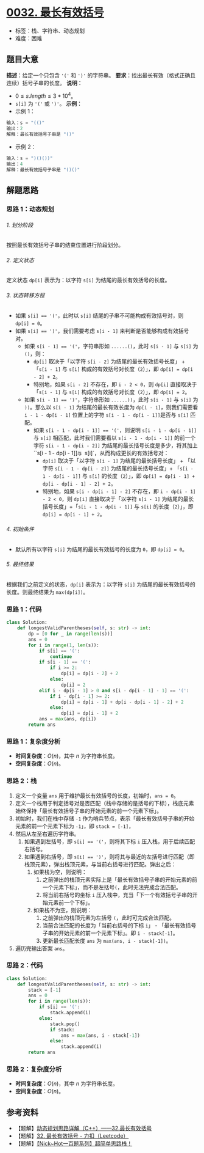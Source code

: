 # [0032. 最长有效括号](https://leetcode.cn/problems/longest-valid-parentheses/)
- 标签：栈、字符串、动态规划
- 难度：困难
## 题目大意
**描述**：给定一个只包含 `'('` 和 `')'` 的字符串。
**要求**：找出最长有效（格式正确且连续）括号子串的长度。
**说明**：
- $0 \le s.length \le 3 * 10^4$。
- `s[i]` 为 `'('` 或 `')'`。
**示例**：
- 示例 1：
```python
输入：s = "(()"
输出：2
解释：最长有效括号子串是 "()"
```
- 示例 2：
```python
输入：s = ")()())"
输出：4
解释：最长有效括号子串是 "()()"
```
## 解题思路
### 思路 1：动态规划
###### 1. 划分阶段
按照最长有效括号子串的结束位置进行阶段划分。
###### 2. 定义状态
定义状态 `dp[i]` 表示为：以字符 `s[i]` 为结尾的最长有效括号的长度。
###### 3. 状态转移方程
- 如果 `s[i] == '('`，此时以 `s[i]` 结尾的子串不可能构成有效括号对，则 `dp[i] = 0`。
- 如果 `s[i] == ')'`，我们需要考虑 `s[i - 1]` 来判断是否能够构成有效括号对。
  - 如果 `s[i - 1] == '('`，字符串形如 `......()`，此时 `s[i - 1]` 与 `s[i]` 为 `()`，则：
    - `dp[i]` 取决于「以字符 `s[i - 2]` 为结尾的最长有效括号长度」 + 「`s[i - 1]` 与 `s[i]` 构成的有效括号对长度（`2`）」，即 `dp[i] = dp[i - 2] + 2`。
    - 特别地，如果 `s[i - 2]` 不存在，即 `i - 2 < 0`，则 `dp[i]` 直接取决于 「`s[i - 1]` 与 `s[i]` 构成的有效括号对长度（`2`）」，即 `dp[i] = 2`。
  - 如果 `s[i - 1] == ')'`，字符串形如 `......))`，此时 `s[i - 1]` 与 `s[i]` 为 `))`。那么以 `s[i - 1]` 为结尾的最长有效长度为 `dp[i - 1]`，则我们需要看 `i - 1 - dp[i - 1]` 位置上的字符 `s[i - 1 - dp[i - 1]]`是否与 `s[i]` 匹配。
    - 如果 `s[i - 1 - dp[i - 1]] == '('`，则说明 `s[i - 1 - dp[i - 1]]`与 `s[i]` 相匹配，此时我们需要看以 `s[i - 1 - dp[i - 1]]` 的前一个字符 `s[i - 1 - dp[i - 2]]` 为结尾的最长括号长度是多少，将其加上 ``s[i - 1 - dp[i - 1]]`与 `s[i]`，从而构成更长的有效括号对：
      - `dp[i]` 取决于「以字符 `s[i - 1]` 为结尾的最长括号长度」 + 「以字符 `s[i - 1 - dp[i - 2]]` 为结尾的最长括号长度」+ 「`s[i - 1 - dp[i - 1]]` 与 `s[i]` 的长度（`2`）」，即 `dp[i] = dp[i - 1] + dp[i - dp[i - 1] - 2] + 2`。
      - 特别地，如果 `s[i - dp[i - 1] - 2]` 不存在，即 `i - dp[i - 1] - 2 < 0`，则 `dp[i]` 直接取决于「以字符 `s[i - 1]` 为结尾的最长括号长度」+「`s[i - 1 - dp[i - 1]]` 与 `s[i]` 的长度（`2`）」，即 `dp[i] = dp[i - 1] + 2`。
###### 4. 初始条件
- 默认所有以字符 `s[i]` 为结尾的最长有效括号的长度为 `0`，即 `dp[i] = 0`。
###### 5. 最终结果
根据我们之前定义的状态，`dp[i]` 表示为：以字符 `s[i]` 为结尾的最长有效括号的长度。则最终结果为 `max(dp[i])`。
### 思路 1：代码
```python
class Solution:
    def longestValidParentheses(self, s: str) -> int:
        dp = [0 for _ in range(len(s))]
        ans = 0
        for i in range(1, len(s)):
            if s[i] == '(':
                continue
            if s[i - 1] == '(':
                if i >= 2:
                    dp[i] = dp[i - 2] + 2
                else:
                    dp[i] = 2
            elif i - dp[i - 1] > 0 and s[i - dp[i - 1] - 1] == '(':
                if i - dp[i - 1] >= 2:
                    dp[i] = dp[i - 1] + dp[i - dp[i - 1] - 2] + 2
                else:
                    dp[i] = dp[i - 1] + 2
            ans = max(ans, dp[i])
        return ans
```
### 思路 1：复杂度分析
- **时间复杂度**：$O(n)$，其中 $n$ 为字符串长度。
- **空间复杂度**：$O(n)$。
### 思路 2：栈
1. 定义一个变量 `ans` 用于维护最长有效括号的长度，初始时，`ans = 0`。
2. 定义一个栈用于判定括号对是否匹配（栈中存储的是括号的下标），栈底元素始终保持「最长有效括号子串的开始元素的前一个元素下标」。
3. 初始时，我们在栈中存储 `-1` 作为哨兵节点，表示「最长有效括号子串的开始元素的前一个元素下标为 `-1`」，即 `stack = [-1]`，
4. 然后从左至右遍历字符串。
   1. 如果遇到左括号，即 `s[i] == '('`，则将其下标 `i` 压入栈，用于后续匹配右括号。
   2. 如果遇到右括号，即 `s[i] == ')'`，则将其与最近的左括号进行匹配（即栈顶元素），弹出栈顶元素，与当前右括号进行匹配。弹出之后：
      1. 如果栈为空，则说明：
         1. 之前弹出的栈顶元素实际上是「最长有效括号子串的开始元素的前一个元素下标」，而不是左括号`(`，此时无法完成合法匹配。
         2. 将当前右括号的坐标 `i` 压入栈中，充当「下一个有效括号子串的开始元素前一个下标」。
      2. 如果栈不为空，则说明：
         1. 之前弹出的栈顶元素为左括号 `(`，此时可完成合法匹配。
         2. 当前合法匹配的长度为「当前右括号的下标 `i`」 - 「最长有效括号子串的开始元素的前一个元素下标」。即 `i - stack[-1]`。
         3. 更新最长匹配长度 `ans` 为 `max(ans, i - stack[-1])`。
5. 遍历完输出答案 `ans`。
### 思路 2：代码
```python
class Solution:
    def longestValidParentheses(self, s: str) -> int:
        stack = [-1]
        ans = 0
        for i in range(len(s)):
            if s[i] == '(':
                stack.append(i)
            else:
                stack.pop()
                if stack:
                    ans = max(ans, i - stack[-1])
                else:
                    stack.append(i)
        return ans
```
### 思路 2：复杂度分析
- **时间复杂度**：$O(n)$，其中 $n$ 为字符串长度。
- **空间复杂度**：$O(n)$。
## 参考资料
- 【题解】[动态规划思路详解（C++）——32.最长有效括号](https://leetcode.cn/problems/longest-valid-parentheses/solutions/206995/dong-tai-gui-hua-si-lu-xiang-jie-c-by-zhanganan042/)
- 【题解】[32. 最长有效括号 - 力扣（Leetcode）](https://leetcode.cn/problems/longest-valid-parentheses/solutions/314683/zui-chang-you-xiao-gua-hao-by-leetcode-solution/)
- 【题解】[【Nick~Hot一百题系列】超简单思路栈！](https://leetcode.cn/problems/longest-valid-parentheses/solutions/1258643/nickhotyi-bai-ti-xi-lie-chao-jian-dan-si-ggi4/)
